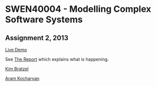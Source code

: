 SWEN40004 - Modelling Complex Software Systems
==============================================
Assignment 2, 2013
---

[Live Demo](https://www.kimbratzel.com/SWEN40004/)

See [The Report](https://github.com/bratzelk/Bushfire/blob/master/Report.pdf?raw=true) which explains what is happening.

[Kim Bratzel](https://github.com/bratzelk)

[Aram Kocharyan](https://github.com/aramk)




